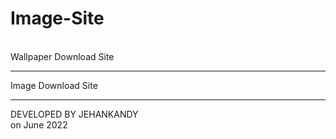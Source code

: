 # Image-Site
<br>
Wallpaper Download Site
<br>

******************************************

Image Download Site <br>

******************************************

DEVELOPED BY JEHANKANDY <br>
on June 2022


